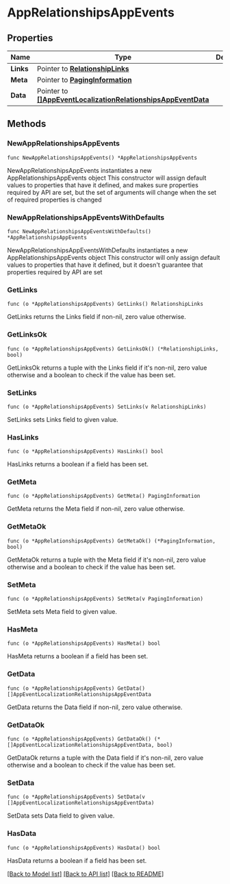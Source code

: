 # AppRelationshipsAppEvents

## Properties

Name | Type | Description | Notes
------------ | ------------- | ------------- | -------------
**Links** | Pointer to [**RelationshipLinks**](RelationshipLinks.md) |  | [optional] 
**Meta** | Pointer to [**PagingInformation**](PagingInformation.md) |  | [optional] 
**Data** | Pointer to [**[]AppEventLocalizationRelationshipsAppEventData**](AppEventLocalizationRelationshipsAppEventData.md) |  | [optional] 

## Methods

### NewAppRelationshipsAppEvents

`func NewAppRelationshipsAppEvents() *AppRelationshipsAppEvents`

NewAppRelationshipsAppEvents instantiates a new AppRelationshipsAppEvents object
This constructor will assign default values to properties that have it defined,
and makes sure properties required by API are set, but the set of arguments
will change when the set of required properties is changed

### NewAppRelationshipsAppEventsWithDefaults

`func NewAppRelationshipsAppEventsWithDefaults() *AppRelationshipsAppEvents`

NewAppRelationshipsAppEventsWithDefaults instantiates a new AppRelationshipsAppEvents object
This constructor will only assign default values to properties that have it defined,
but it doesn't guarantee that properties required by API are set

### GetLinks

`func (o *AppRelationshipsAppEvents) GetLinks() RelationshipLinks`

GetLinks returns the Links field if non-nil, zero value otherwise.

### GetLinksOk

`func (o *AppRelationshipsAppEvents) GetLinksOk() (*RelationshipLinks, bool)`

GetLinksOk returns a tuple with the Links field if it's non-nil, zero value otherwise
and a boolean to check if the value has been set.

### SetLinks

`func (o *AppRelationshipsAppEvents) SetLinks(v RelationshipLinks)`

SetLinks sets Links field to given value.

### HasLinks

`func (o *AppRelationshipsAppEvents) HasLinks() bool`

HasLinks returns a boolean if a field has been set.

### GetMeta

`func (o *AppRelationshipsAppEvents) GetMeta() PagingInformation`

GetMeta returns the Meta field if non-nil, zero value otherwise.

### GetMetaOk

`func (o *AppRelationshipsAppEvents) GetMetaOk() (*PagingInformation, bool)`

GetMetaOk returns a tuple with the Meta field if it's non-nil, zero value otherwise
and a boolean to check if the value has been set.

### SetMeta

`func (o *AppRelationshipsAppEvents) SetMeta(v PagingInformation)`

SetMeta sets Meta field to given value.

### HasMeta

`func (o *AppRelationshipsAppEvents) HasMeta() bool`

HasMeta returns a boolean if a field has been set.

### GetData

`func (o *AppRelationshipsAppEvents) GetData() []AppEventLocalizationRelationshipsAppEventData`

GetData returns the Data field if non-nil, zero value otherwise.

### GetDataOk

`func (o *AppRelationshipsAppEvents) GetDataOk() (*[]AppEventLocalizationRelationshipsAppEventData, bool)`

GetDataOk returns a tuple with the Data field if it's non-nil, zero value otherwise
and a boolean to check if the value has been set.

### SetData

`func (o *AppRelationshipsAppEvents) SetData(v []AppEventLocalizationRelationshipsAppEventData)`

SetData sets Data field to given value.

### HasData

`func (o *AppRelationshipsAppEvents) HasData() bool`

HasData returns a boolean if a field has been set.


[[Back to Model list]](../README.md#documentation-for-models) [[Back to API list]](../README.md#documentation-for-api-endpoints) [[Back to README]](../README.md)


